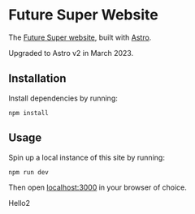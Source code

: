 # Future Super Website

The [Future Super website](https://www.futuresuper.com.au/), built with [Astro](https://astro.build/).

Upgraded to Astro v2 in March 2023.

## Installation

Install dependencies by running:

```shell
npm install
```

## Usage

Spin up a local instance of this site by running:

```shell
npm run dev
```

Then open [localhost:3000](http://localhost:3000) in your browser of choice.

Hello2
